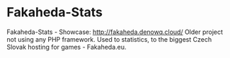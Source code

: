 # Fakaheda-Stats
Fakaheda-Stats - Showcase: http://fakaheda.denowq.cloud/ Older project not using any PHP framework. Used to statistics, to the biggest Czech Slovak hosting for games - Fakaheda.eu.
